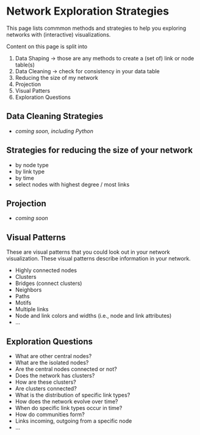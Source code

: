 # Network Exploration Strategies

This page lists commmon methods and strategies to help you exploring networks with (interactive) visualizations. 

Content on this page is split into 
1. Data Shaping -> those are any methods to create a (set of) link or node table(s)
2. Data Cleaning -> check for consistency in your data table
3. Reducing the size of my network 
4. Projection
5. Visual Patters
6. Exploration Questions

## Data Cleaning Strategies

- *coming soon, including Python* 

## Strategies for reducing the size of your network

- by node type
- by link type
- by time
- select nodes with highest degree / most links

## Projection

- *coming soon* 

## Visual Patterns

These are visual patterns that you could look out in your network visualization. These visual patterns describe information in your network.

- Highly connected nodes
- Clusters
- Bridges (connect clusters)
- Neighbors
- Paths
- Motifs
- Multiple links
- Node and link colors and widths (i.e., node and link attributes)
- ...

## Exploration Questions

- What are other central nodes?
- What are the isolated nodes?
- Are the central nodes connected or not?
- Does the network has clusters? 
- How are these clusters? 
- Are clusters connected? 
- What is the distribution of specific link types?
- How does the network evolve over time? 
- When do specific link types occur in time?
- How do communities form?
- Links incoming, outgoing from a specific node
- ...





